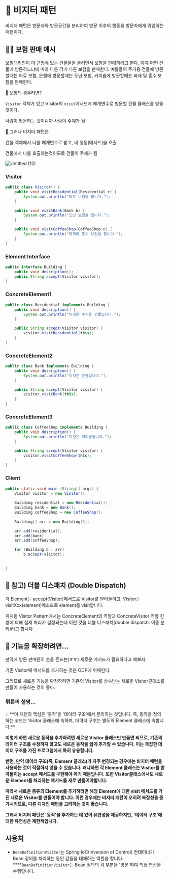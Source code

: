 # 💌 비지터 패턴

비지터 패턴은 방문자와 방문공간을 분리하여 방문 이후의 행동을 방문자에게 위임하는 패턴이다.

## 👩‍💼 보험 판매 예시

보험대리인이 이 근방에 있는 건물들을 들리면서 보험을 판매하려고 한다. 이때 어떤 건물에 방문하느냐에 따라 다른 각기 다른 보험을 판매한다. 예를들어 주거용 건물에 방문할때는 의료 보험, 은행에 방문할때는 도난 보험, 커피숍에 방문할때는 화재 및 홍수 보험을 판매한다.

👀 보통의 경우라면?

`Visitor` 객체가 있고 Visitor의 `visit`메서드에 매개변수로 방문할 건물 클래스를 받을 것이다.

사람이 방문하는 것이니까 사람이 주체가 됨

🐾 그러나 비지터 패턴은

건물 객체에서 나를 매개변수로 받고, 내 행동(메서드)을 호출

건물에서 나를 호출하는것이므로 건물이 주체가 됨

![Untitled (12)](https://github.com/Woori-FISA-CS-Study/CS-Study/assets/73164845/563a07a9-25d0-41b7-ac32-6cf14ecbe11c)

### Visitor

```java
public class Visitor() {
	public void visitResidential(Residential r) {
		System.out.println("의료 보험을 팝니다.");
	}

	public void visitBank(Bank b) {
		System.out.println("도난 보험을 팝니다.");
	}

	public void visitCoffeeShop(CoffeeShop c) {
		System.out.println("화재와 홍수 보험을 팝니다.");
	}
}
```

### Element Interface

```java
public interface Building {
	public void description();	
	public String accept(Visitor visitor);
}
```

### ConcreteElement1

```java
public class Residential implements Building {
	public void description() {
		System.out.println("이것은 주거용 건물입니다.");	
	}

	public String accept(Visitor visitor) {
		visitor.visitResidential(this);
	}
}
```

### ConcreteElement2

```java
public class Bank implements Building {
	public void description() {
		System.out.println("이것은 은행입니다.");	
	}

	public String accept(Visitor visitor) {
		visitor.visitBank(this);
	}
}
```

### ConcreteElement3

```java
public class CoffeeShop implements Building {
	public void description() {
		System.out.println("이것은 커피숍입니다.");	
	}

	public String accept(Visitor visitor) {
		visitor.visitCoffeeShop(this);
	}
}
```

### Client

```java
public static void main (String[] args) {
	Visitor visitor = new Visitor();
	
	Building residential = new Residential();
	Building bank = new Bank();
	Building coffeeShop = new CoffeeShop();
	
	Building[] arr = new Building[3];

	arr.add(residential);
	arr.add(bank);
	arr.add(coffeeShop);

	for (Building b : arr) 
		b.accept(visitor);

	
}
```

## 🔁 참고) 더블 디스패치 (Double Dispatch)

각 Element는 accept(Visitor)메서드로 Visitor를 받아들이고, Visitor는 visitXxx(element)메소드로 element를 visit합니다.

이처럼 Visitor Pattern에서는 ConcreteElement의 역할과 ConcreteVisitor 역할 한쌍에 의해 실제 처리가 결정되는데 이런 것을 더블 디스패치(double dispatch: 이중 분리)라고 합니다.

## 🤔 기능을 확장하려면…

만약에 방문 판매원이 손을 흔드는(ㅎㅎ) 새로운 메서드가 필요하다고 해보자.

기존 Visitor에 메서드를 추가하는 것은 OCP에 위배된다.

그러므로 새로운 기능을 확장하려면 기존의 Visitor를 상속받는 새로운 Visitor클래스를 만들어 사용하는 것이 좋다.

### 뤼튼의 설명…

<aside>
💡 **이 패턴의 핵심은 '동작'을 '데이터 구조'에서 분리하는 것입니다. 즉, 동작을 정의하는 코드는 Visitor 클래스에 속하며, 데이터 구조는 별도의 Element 클래스에 속합니다.**

**이렇게 하면 새로운 동작을 추가하려면 새로운 Visitor 클래스만 만들면 되므로, 기존의 데이터 구조를 수정하지 않고도 새로운 동작을 쉽게 추가할 수 있습니다. 이는 복잡한 데이터 구조를 가진 프로그램에서 특히 유용합니다.**

**반면, 만약 데이터 구조(즉, Element 클래스)가 자주 변경되는 경우에는 비지터 패턴을 사용하는 것이 적절하지 않을 수 있습니다. 왜냐하면 각 Element 클래스는 Visitor를 받아들이는 accept 메서드를 구현해야 하기 때문입니다. 또한 Visitor클래스에서도 새로운 Element를 처리하는 메서드를 새로 만들어야합니다.**

**따라서 새로운 종류의 Element를 추가하려면 해당 Element에 대한 visit 메서드를 가진 새로운 Visitor를 만들어야 합니다. 이런 경우에는 비지터 패턴이 오히려 복잡성을 증가시키므로, 다른 디자인 패턴을 고려하는 것이 좋습니다.**

**그래서 비지터 패턴은 '동작'을 추가하는 데 있어 유연성을 제공하지만, '데이터 구조'에 대한 유연성은 제한적입니다.**

</aside>

## 사용처

- `BeanDefinitionVisitor`는 Spring IoC(Inversion of Control) 컨테이너가 Bean 정의를 처리하는 동안 값들을 대체하는 역할을 합니다. ****`BeanDefinitionVisitor`는 Bean 정의의 각 부분을 '방문'하여 특정 연산을 수행합니다.